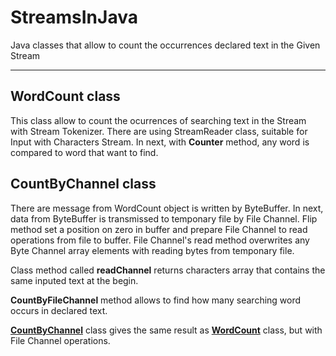 # StreamsInJava

Java classes that allow to count the occurrences declared text in the Given Stream


---
## WordCount class 
This class allow to count the ocurrences of searching text in the Stream with Stream Tokenizer. There are using StreamReader class, suitable for Input with Characters Stream. In next, with **Counter** method, any word is compared to word that want to find.



## CountByChannel class
There are message from WordCount object is written by ByteBuffer. In next, data from ByteBuffer is transmissed to temponary file by File Channel. 
Flip method set a position on zero in buffer and prepare File Channel to read operations from file to buffer. File Channel's read method overwrites any Byte Channel array elements with reading bytes from temponary file. 

Class method called **readChannel** returns characters array that contains the same inputed text at the begin. 

**CountByFileChannel** method allows to find how many searching word occurs in declared text.

<ins>**CountByChannel**</ins> class gives the same result as <ins>**WordCount**</ins> class, but with File Channel operations. 
